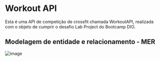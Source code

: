 # Workout API

Esta é uma API de competição de crossfit chamada WorkoutAPI, realizada com o objeto de cumprir o desafio Lab Project do Bootcamp DIO.

## Modelagem de entidade e relacionamento - MER
![image](https://github.com/user-attachments/assets/980e28c0-73a8-44f1-92bc-8056b4f57ebc)

